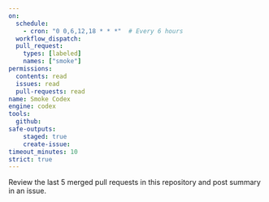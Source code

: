 ```yaml
---
on: 
  schedule:
    - cron: "0 0,6,12,18 * * *"  # Every 6 hours
  workflow_dispatch:
  pull_request:
    types: [labeled]
    names: ["smoke"]
permissions:
  contents: read
  issues: read
  pull-requests: read
name: Smoke Codex
engine: codex
tools:
  github:
safe-outputs:
    staged: true
    create-issue:
timeout_minutes: 10
strict: true
---
```


Review the last 5 merged pull requests in this repository and post summary in an issue.